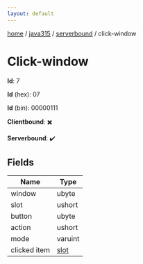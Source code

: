 ```yaml
---
layout: default
---
```


[home](/)  /  [java315](/protocol/java315)  /  [serverbound](/protocol/java315/serverbound)  /  click-window

# Click-window

**Id**: 7

**Id** (hex): 07

**Id** (bin): 00000111

**Clientbound**: ✖️

**Serverbound**: ✔️

## Fields

Name | Type
---|---
window | ubyte
slot | ushort
button | ubyte
action | ushort
mode | varuint
clicked item | [slot](/protocol/java315/types/slot)

